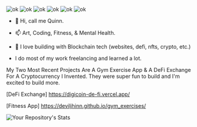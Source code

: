 ![ok](https://badgen.net/badge/apple/apple?icon=apple&label)
![ok](https://badgen.net/badge/icon/vercel?icon=vercel&label)
![ok](https://badgen.net/badge/icon/bitcoin?icon=bitcoin&label)
![ok](https://badgen.net/badge/icon/discord?icon=discord&label)
![ok](https://badgen.net/badge/icon/visualstudio?icon=visualstudio&label)
![ok](https://badgen.net/badge/icon/twitter?icon=twitter&label)
- 🪬 Hi, call me Quinn.
- 📫 Art, Coding, Fitness, & Mental Health.
- 👀 I love building with Blockchain tech (websites, defi, nfts, crypto, etc.)

- I do most of my work freelancing and learned a lot.


My Two Most Recent Projects Are A Gym Exercise App & A DeFi Exchange For A Cryptocurrency I Invented.
They were super fun to build and I'm excited to build more.

[DeFi Exchange] https://digicoin-de-fi.vercel.app/

[Fitness App] https://deviljhinn.github.io/gym_exercises/




![Your Repository's Stats](https://github-readme-stats.vercel.app/api/top-langs/?username=Deviljhinn&theme=blue-green)



<!---
Deviljhinn/Deviljhinn is a ✨ special ✨ repository because its `README.md` (this file) appears on your GitHub profile.
You can click the Preview link to take a look at your changes.
--->

